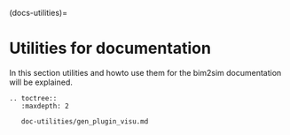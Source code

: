 (docs-utilities)=
# Utilities for documentation
In this section utilities and howto use them for the bim2sim documentation will be explained.

```{eval-rst}
.. toctree::
   :maxdepth: 2

   doc-utilities/gen_plugin_visu.md

```
